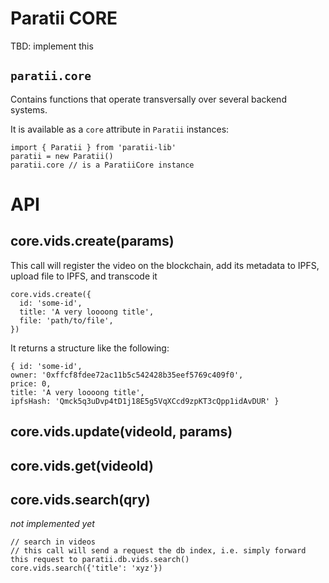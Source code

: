 # Paratii  CORE

TBD: implement this

## `paratii.core`

Contains functions that operate transversally over several backend systems.

It is available as a `core` attribute in `Paratii` instances:

    import { Paratii } from 'paratii-lib'
    paratii = new Paratii()
    paratii.core // is a ParatiiCore instance


# API

## core.vids.create(params)

This call will register the video on the blockchain, add its metadata to IPFS, upload file to IPFS, and transcode it

    core.vids.create({
      id: 'some-id',
      title: 'A very loooong title',
      file: 'path/to/file',
    })

It returns a structure like the following:

    { id: 'some-id',
    owner: '0xffcf8fdee72ac11b5c542428b35eef5769c409f0',
    price: 0,
    title: 'A very loooong title',
    ipfsHash: 'Qmck5q3uDvp4tD1j18E5g5VqXCcd9zpKT3cQpp1idAvDUR' }


## core.vids.update(videoId, params)

## core.vids.get(videoId)


## core.vids.search(qry)

_not implemented yet_

    // search in videos
    // this call will send a request the db index, i.e. simply forward this request to paratii.db.vids.search()
    core.vids.search({'title': 'xyz'})
